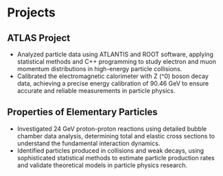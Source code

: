 # Projects

## ATLAS Project
- Analyzed particle data using ATLANTIS and ROOT software, applying statistical methods and C++ programming to study electron and muon momentum distributions in high-energy particle collisions.
- Calibrated the electromagnetic calorimeter with Z (^0) boson decay data, achieving a precise energy calibration of 90.46 GeV to ensure accurate and reliable measurements in particle physics.

## Properties of Elementary Particles
- Investigated 24 GeV proton-proton reactions using detailed bubble chamber data analysis, determining total and elastic cross sections to understand the fundamental interaction dynamics.
- Identified particles produced in collisions and weak decays, using sophisticated statistical methods to estimate particle production rates and validate theoretical models in particle physics research.